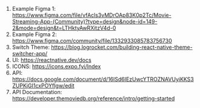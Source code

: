 1. Example Figma 1: https://www.figma.com/file/vfAcls3vMDrOAp83K0p2Tc/Movie-Streaming-App-(Community)?type=design&node-id=149-2&mode=design&t=LTHktyAwRXitzV4d-0
3. Example Figma 2: https://www.figma.com/community/file/1332933085783756730
4. Switch Theme: https://blog.logrocket.com/building-react-native-theme-switcher-app/
5. UI: https://reactnative.dev/docs
6. ICONS: https://icons.expo.fyi/Index
7. API: https://docs.google.com/document/d/16lSd6IEzUwcYTROZNAVUyiKKS3ZUPKjGI1cxPOYfIgw/edit
7. API Documentation: https://developer.themoviedb.org/reference/intro/getting-started